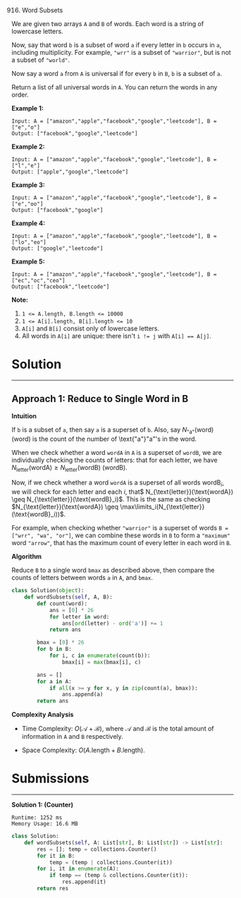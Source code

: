 916. Word Subsets

We are given two arrays `A` and `B` of words.  Each word is a string of lowercase letters.

Now, say that word `b` is a subset of word `a` if every letter in `b` occurs in `a`, including multiplicity.  For example, `"wrr"` is a subset of `"warrior"`, but is not a subset of `"world"`.

Now say a word `a` from `A` is universal if for every `b` in `B`, `b` is a subset of `a`. 

Return a list of all universal words in `A`.  You can return the words in any order.

 

**Example 1:**
```
Input: A = ["amazon","apple","facebook","google","leetcode"], B = ["e","o"]
Output: ["facebook","google","leetcode"]
```

**Example 2:**
```
Input: A = ["amazon","apple","facebook","google","leetcode"], B = ["l","e"]
Output: ["apple","google","leetcode"]
```

**Example 3:**
```
Input: A = ["amazon","apple","facebook","google","leetcode"], B = ["e","oo"]
Output: ["facebook","google"]
```

**Example 4:**
```
Input: A = ["amazon","apple","facebook","google","leetcode"], B = ["lo","eo"]
Output: ["google","leetcode"]
```

**Example 5:**
```
Input: A = ["amazon","apple","facebook","google","leetcode"], B = ["ec","oc","ceo"]
Output: ["facebook","leetcode"]
```

**Note:**

1. `1 <= A.length, B.length <= 10000`
1. `1 <= A[i].length, B[i].length <= 10`
1. `A[i]` and `B[i]` consist only of lowercase letters.
1. All words in `A[i]` are unique: there isn't `i != j` with `A[i] == A[j]`.

# Solution
---
## Approach 1: Reduce to Single Word in B
**Intuition**

If `b` is a subset of `a`, then say `a` is a superset of `b`. Also, say $N_{\text{"a"}}(\text{word})$ (word) is the count of the number of \text{"a"}"a"'s in the word.

When we check whether a word `wordA` in `A` is a superset of `wordB`, we are individually checking the counts of letters: that for each $\text{letter}$, we have $N_{\text{letter}}(\text{wordA}) \geq N_{\text{letter}}(\text{wordB})$ (wordB).

Now, if we check whether a word `wordA` is a superset of all words $\text{wordB}_i$, we will check for each letter and each $i$, that$ N_{\text{letter}}(\text{wordA}) \geq N_{\text{letter}}(\text{wordB}_i)$. This is the same as checking $N_{\text{letter}}(\text{wordA}) \geq \max\limits_i(N_{\text{letter}}(\text{wordB}_i))$.

For example, when checking whether `"warrior"` is a superset of words `B = ["wrr", "wa", "or"]`, we can combine these words in `B` to form a `"maximum"` word `"arrow"`, that has the maximum count of every letter in each word in `B`.

**Algorithm**

Reduce `B` to a single word `bmax` as described above, then compare the counts of letters between words `a` in `A`, and `bmax`.

```python
class Solution(object):
    def wordSubsets(self, A, B):
        def count(word):
            ans = [0] * 26
            for letter in word:
                ans[ord(letter) - ord('a')] += 1
            return ans

        bmax = [0] * 26
        for b in B:
            for i, c in enumerate(count(b)):
                bmax[i] = max(bmax[i], c)

        ans = []
        for a in A:
            if all(x >= y for x, y in zip(count(a), bmax)):
                ans.append(a)
        return ans
```

**Complexity Analysis**

* Time Complexity: $O(\mathcal{A} + \mathcal{B})$, where $\mathcal{A}$ and $\mathcal{B}$ is the total amount of information in `A` and `B` respectively.

* Space Complexity: $O(A\text{.length} + B\text{.length})$.

# Submissions
---
**Solution 1: (Counter)**
```
Runtime: 1252 ms
Memory Usage: 16.6 MB
```
```python
class Solution:
    def wordSubsets(self, A: List[str], B: List[str]) -> List[str]:
        res = []; temp = collections.Counter()
        for it in B:
            temp = (temp | collections.Counter(it))
        for i, it in enumerate(A):
            if temp == (temp & collections.Counter(it)):
                res.append(it)
        return res
```